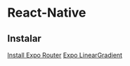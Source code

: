 # React-Native

## Instalar

[Install Expo Router](https://docs.expo.dev/routing/installation/#manual-installation)
[Expo LinearGradient](https://docs.expo.dev/versions/latest/sdk/linear-gradient/#installation)
